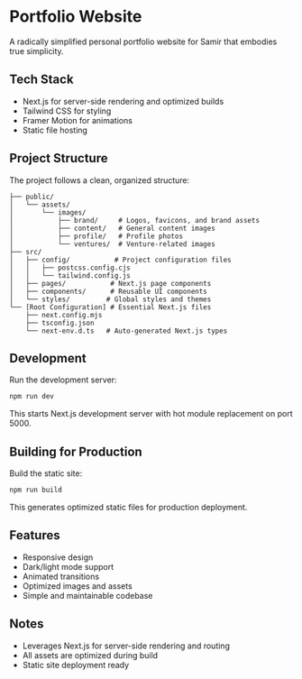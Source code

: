 # Portfolio Website

A radically simplified personal portfolio website for Samir that embodies true simplicity.

## Tech Stack

- Next.js for server-side rendering and optimized builds
- Tailwind CSS for styling
- Framer Motion for animations
- Static file hosting

## Project Structure

The project follows a clean, organized structure:

```
├── public/
│   └── assets/
│       └── images/
│           ├── brand/     # Logos, favicons, and brand assets
│           ├── content/   # General content images
│           ├── profile/   # Profile photos
│           └── ventures/  # Venture-related images
├── src/
│   ├── config/           # Project configuration files
│   │   ├── postcss.config.cjs
│   │   └── tailwind.config.js
│   ├── pages/           # Next.js page components
│   ├── components/      # Reusable UI components
│   └── styles/         # Global styles and themes
└── [Root Configuration] # Essential Next.js files
    ├── next.config.mjs
    ├── tsconfig.json
    └── next-env.d.ts   # Auto-generated Next.js types
```

## Development

Run the development server:

```bash
npm run dev
```

This starts Next.js development server with hot module replacement on port 5000.

## Building for Production

Build the static site:

```bash
npm run build
```

This generates optimized static files for production deployment.

## Features

- Responsive design
- Dark/light mode support 
- Animated transitions
- Optimized images and assets
- Simple and maintainable codebase

## Notes

- Leverages Next.js for server-side rendering and routing
- All assets are optimized during build
- Static site deployment ready